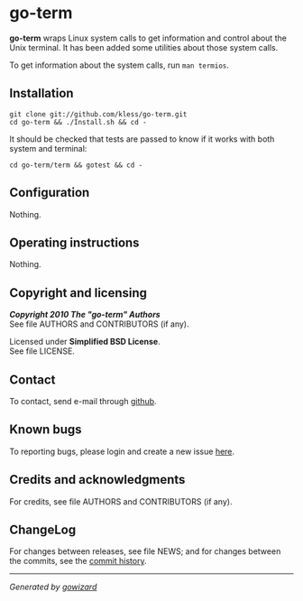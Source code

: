 go-term
=======

**go-term** wraps Linux system calls to get information and control about the
Unix terminal. It has been added some utilities about those system calls.

To get information about the system calls, run `man termios`.


## Installation

	git clone git://github.com/kless/go-term.git
	cd go-term && ./Install.sh && cd -

It should be checked that tests are passed to know if it works with both system
and terminal:

	cd go-term/term && gotest && cd -


## Configuration

Nothing.


## Operating instructions

Nothing.


## Copyright and licensing

***Copyright 2010  The "go-term" Authors***  
See file AUTHORS and CONTRIBUTORS (if any).

Licensed under **Simplified BSD License**.  
See file LICENSE.


## Contact

To contact, send e-mail through [github][1].


## Known bugs

To reporting bugs, please login and create a new issue [here][2].


## Credits and acknowledgments

For credits, see file AUTHORS and CONTRIBUTORS (if any).


## ChangeLog

For changes between releases, see file NEWS; and for changes between the commits,
see the [commit history][3].


* * *
*Generated by [gowizard](http://github.com/kless/gowizard)*


[1]: http://github.com/kless
[2]: http://github.com/kless/go-term/issues
[3]: http://github.com/kless/go-term/commits/master

